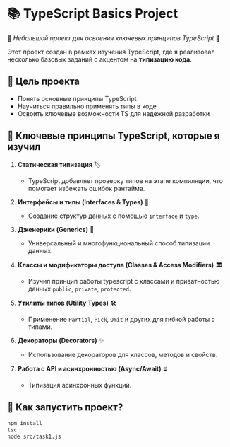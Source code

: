 # 📚 TypeScript Basics Project  

🔹 *Небольшой проект для освоения ключевых принципов TypeScript* 🔹  

Этот проект создан в рамках изучения TypeScript, где я реализовал несколько базовых заданий с акцентом на **типизацию кода**.  

## 🎯 Цель проекта  
- Понять основные принципы TypeScript  
- Научиться правильно применять типы в коде  
- Освоить ключевые возможности TS для надежной разработки  

## 📌 Ключевые принципы TypeScript, которые я изучил  

1. **Статическая типизация** 🏷️  
   - TypeScript добавляет проверку типов на этапе компиляции, что помогает избежать ошибок рантайма.  

2. **Интерфейсы и типы (Interfaces & Types)** 📄  
   - Создание структур данных с помощью `interface` и `type`.  

3. **Дженерики (Generics)** 🔄  
   - Универсальный и многофункциональный способ типизации данных.

4. **Классы и модификаторы доступа (Classes & Access Modifiers)** 🏛️  
   - Изучил принцип работы typescript с классами и приватностью данных `public`, `private`, `protected`.  

5. **Утилиты типов (Utility Types)** 🛠️  
   - Применение `Partial`, `Pick`, `Omit` и других для гибкой работы с типами.  

6. **Декораторы (Decorators)** ✨  
   - Использование декораторов для классов, методов и свойств.  

7. **Работа с API и асинхронностью (Async/Await)** ⏳  
   - Типизация асинхронных функций.  


## 🚀 Как запустить проект?  
   ```bash
   npm install 
   tsc
   node src/task1.js
